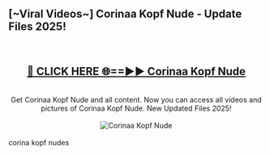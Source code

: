 <h2>[~Viral Videos~] Corinaa Kopf Nude - Update Files 2025!</h2>
<br>
<div align="center">
<h2><a href="https://betterlinks.top/A2PfLJ" rel="nofollow">🔴 CLICK HERE 🌐==►► Corinaa Kopf Nude</a></h2>
<br>
Get Corinaa Kopf Nude and all content. Now you can access all videos and pictures of Corinaa Kopf Nude. New Updated Files 2025!
<br>
<br>
<a href="https://betterlinks.top/A2PfLJ" rel="nofollow" data-target="animated-image.originalLink"><img src="https://i.ibb.co.com/WyWwxjT/player-gif2.gif" alt="Corinaa Kopf Nude" style="max-width: 100%; display: inline-block;" data-target="animated-image.originalImage"></a>
</div>
<br>
corina kopf nudes